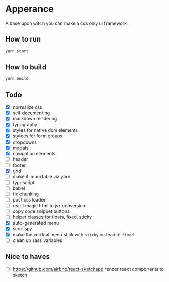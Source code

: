 # Apperance

A base upon witch you can make a css only ui framework.

## How to run

```bash
yarn start
```

## How to build

```bash
yarn build
```

## Todo
- [x] normalize css
- [x] self documenting
- [x] markdown rendering
- [x] typography
- [x] styles for native dom elements
- [x] stylees for form groups
- [x] dropdowns
- [x] modals
- [x] navigation elements
- [ ] header
- [ ] footer
- [x] grid
- [ ] make it importable via yarn
- [ ] typescript
- [ ] babel
- [ ] fix chunking
- [ ] post css loader
- [ ] react magic html to jsx conversion
- [ ] copy code snippet buttons
- [ ] helper classes for floats, fixed, sticky
- [x] auto-generated menu
- [x] scrollspy
- [x] make the veritcal menu stick with `sticky` instead of `fixed`
- [ ] clean up sass variables

## Nice to haves
- [ ] https://github.com/airbnb/react-sketchapp render react components to sketch